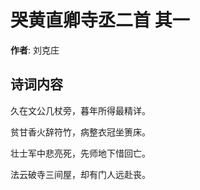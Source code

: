 # 哭黄直卿寺丞二首  其一

**作者**: 刘克庄

## 诗词内容

久在文公几杖旁，暮年所得最精详。

贫甘香火辞符竹，病整衣冠坐箦床。

壮士军中悲亮死，先师地下惜回亡。

法云破寺三间屋，却有门人远赴丧。

